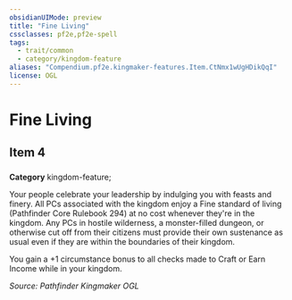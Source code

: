 ```yaml
---
obsidianUIMode: preview
title: "Fine Living"
cssclasses: pf2e,pf2e-spell
tags:
  - trait/common
  - category/kingdom-feature
aliases: "Compendium.pf2e.kingmaker-features.Item.CtNmx1wUgHDikQqI"
license: OGL
---
```

# Fine Living
## Item 4
### 

**Category** kingdom-feature; 




Your people celebrate your leadership by indulging you with feasts and finery. All PCs associated with the kingdom enjoy a Fine standard of living (Pathfinder Core Rulebook 294) at no cost whenever they're in the kingdom. Any PCs in hostile wilderness, a monster-filled dungeon, or otherwise cut off from their citizens must provide their own sustenance as usual even if they are within the boundaries of their kingdom.

You gain a +1 circumstance bonus to all checks made to Craft or Earn Income while in your kingdom.

*Source: Pathfinder Kingmaker*
*OGL*